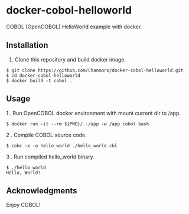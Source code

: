 # docker-cobol-helloworld
COBOL (OpenCOBOL) HelloWorld example with docker.

## Installation
1. Clone this repository and build docker image.
```
$ git clone https://github.com/Chanmoro/docker-cobol-helloworld.git
$ cd docker-cobol-helloworld
$ docker build -t cobol .
```

## Usage
1 . Run OpenCOBOL docker environment with mount current dir to /app.
```
$ docker run -it --rm ${PWD}/.:/app -w /app cobol bash
```

2 . Compile COBOL source code.
```
$ cobc -x -o hello_world ./hello_world.cbl
```

3 . Run compiled hello_world binary.
```
$ ./hello_world 
Hello, World!
```

## Acknowledgments
Enjoy COBOL!